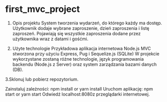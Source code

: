 # first_mvc_project
1. Opis projektu
   System tworzenia wydarzeń, do którego każdy ma dostęp. Użytkownik dodaje wybrane zaproszenie, dzień zaproszenia i listę zaproszeń. Pojawiają się wszystkie zaproszenia dodane przez użytkownika wraz z datami i gośćmi.

2. Użyte technologie
   Przykładowa aplikacja internetowa Node.js MVC stworzona przy użyciu Express, Pug i Sequelize.js (SQLite)
    W projekcie wykorzystane zostaną różne technologie, język programowania backendu (Node.js z Server) oraz system zarządzania bazami danych (DB).
   
  3.Sklonuj lub pobierz repozytorium. 
  
Zainstaluj zależności:
npm install
or
yarn install
Uruchom aplikację:
npm start
or 
yarn start
      Odwiedź localhost:8080z przeglądarki internetowej.


